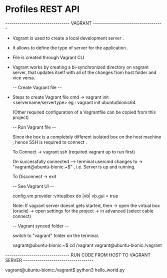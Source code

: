 # Profiles REST API

-------------------------------- VAGRANT -----------------------------------

- Vagrant is used to create a local development server . 
- It allows to define the type of server for the application .
- File is created through Vagrant CLI
- Vagrant works by creating a bi-synchronized directory on vagrant server, that updates itself with all of the changes from host
  folder and vice versa.
   
   -- Create Vagrant file --

* Steps to create Vagrant file 
   cmd -> vagrant init <servername/servertype>
        eg : vagrant init ubuntu/bionic64
   
    (Other required configuration of a Vagrantfile can be copied from this project)

   -- Run Vagrant file --

    Since the box is a completely different isolated box on the host machine , hence SSH is required to connect .
    
    To Connect  ->
     vagrant ssh  (required vagrant up to run first) 

     On successfully connected --> terminal usercmd changes to -> "vagrant@ubuntu-bionic:~$" , i.e. Server is up and running.

    To Disconnect ->
     exit  
   
   -- See Vagrant UI  --

     config.vm.provider :virtualbox do |vb|
     vb.gui = true

     Note: If vagrant server doesnt gets started, then
       -> open the virtual box (oracle) -> open settings for the project -> in advanced (select cable connect)

   -- Vagrant synced folder  --

    switch to "vagrant" folder on the terminal.

    vagrant@ubuntu-bionic:~$ cd /vagrant
    vagrant@ubuntu-bionic:/vagrant
       

-------------------------------- RUN CODE FROM HOST TO VAGRANT SERVER -----------------------------------

vagrant@ubuntu-bionic:/vagrant$ python3 hello_world.py
